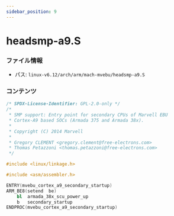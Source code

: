 ```yaml
---
sidebar_position: 9
---
```

# headsmp-a9.S

### ファイル情報

- パス: `linux-v6.12/arch/arm/mach-mvebu/headsmp-a9.S`

### コンテンツ

```S
/* SPDX-License-Identifier: GPL-2.0-only */
/*
 * SMP support: Entry point for secondary CPUs of Marvell EBU
 * Cortex-A9 based SOCs (Armada 375 and Armada 38x).
 *
 * Copyright (C) 2014 Marvell
 *
 * Gregory CLEMENT <gregory.clement@free-electrons.com>
 * Thomas Petazzoni <thomas.petazzoni@free-electrons.com>
 */

#include <linux/linkage.h>

#include <asm/assembler.h>

ENTRY(mvebu_cortex_a9_secondary_startup)
ARM_BE8(setend	be)
	bl	armada_38x_scu_power_up
	b	secondary_startup
ENDPROC(mvebu_cortex_a9_secondary_startup)

```
